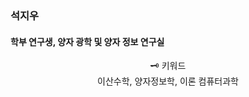 ### 석지우
#### 학부 연구생, 양자 광학 및 양자 정보 연구실

<div align="center">
  🗝️ 키워드
  <br>
  이산수학, 양자정보학, 이론 컴퓨터과학
</div>
